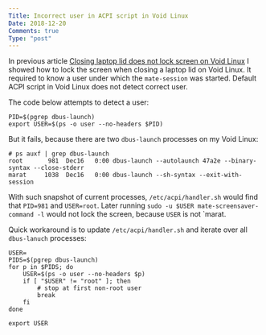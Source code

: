 ```yaml
---
Title: Incorrect user in ACPI script in Void Linux
Date: 2018-12-20
Comments: true
Type: "post"
---
```


In previous article [Closing laptop lid does not lock screen on Void Linux](articles/void_lock_screen_on_suspend/) I
showed how to lock the screen when closing a laptop lid on Void Linux. It required to know a user under which the
`mate-session` was started. Default ACPI script in Void Linux does not detect correct user.

<!--more-->

The code below attempts to detect a user:
```
PID=$(pgrep dbus-launch)
export USER=$(ps -o user --no-headers $PID)
```

But it fails, because there are two `dbus-launch` processes on my Void Linux:
```
# ps auxf | grep dbus-launch
root       981  Dec16   0:00 dbus-launch --autolaunch 47a2e --binary-syntax --close-stderr
marat     1038  Dec16   0:00 dbus-launch --sh-syntax --exit-with-session
```

With such snapshot of current processes, `/etc/acpi/handler.sh` would find that `PID=981` and `USER=root`. Later running
`sudo -u $USER mate-screensaver-command -l` would not lock the screen, because `USER` is not `marat.

Quick workaround is to update `/etc/acpi/handler.sh` and iterate over all `dbus-lanuch` processes:
```
USER=
PIDS=$(pgrep dbus-launch)
for p in $PIDS; do
    USER=$(ps -o user --no-headers $p)
    if [ "$USER" != "root" ]; then
        # stop at first non-root user
        break
    fi
done

export USER
```
